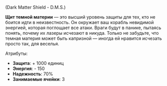 (Dark Matter Shield - D.M.S.)

**Щит темной материи** — это высший уровень защиты для тех, кто не боится идти в неизвестность. Он окружает ваш корабль невидимой энергией, которая поглощает все атаки. Враги будут в панике, пытаясь понять, почему их лазеры исчезают в никуда. Только не забудьте, что темная материя может быть капризной — иногда ей нравится исчезать просто так, для веселья.

Атрибуты:
- **Защита**: + 1000 единиц
- **Энергия**: - 150
- **Надежность**: 70%
- **Занимаемые ячейки**: 3